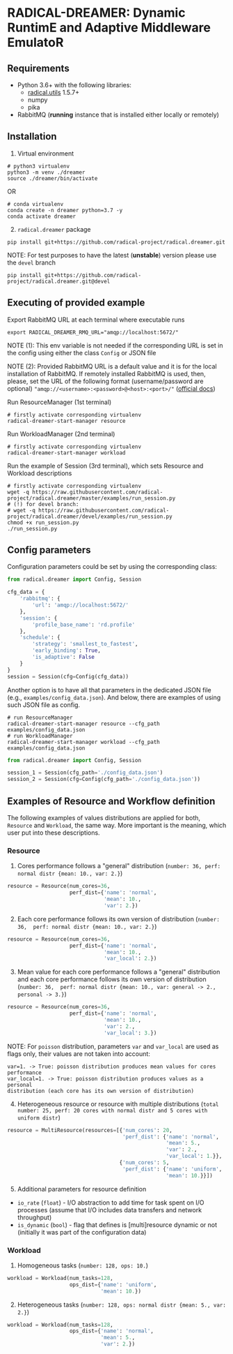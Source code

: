 # RADICAL-DREAMER: Dynamic RuntimE and Adaptive Middleware EmulatoR

## Requirements

* Python 3.6+ with the following libraries:
  * [radical.utils](https://github.com/radical-cybertools/radical.utils) 1.5.7+
  * numpy
  * pika
* RabbitMQ (**running** instance that is installed either locally or remotely)

## Installation
1) Virtual environment
```shell script
# python3 virtualenv
python3 -m venv ./dreamer
source ./dreamer/bin/activate
```
OR
```shell script
# conda virtualenv
conda create -n dreamer python=3.7 -y
conda activate dreamer
```
2) `radical.dreamer` package
```shell script
pip install git+https://github.com/radical-project/radical.dreamer.git
```
NOTE: For test purposes to have the latest (**unstable**) version please use 
the `devel` branch
```shell script
pip install git+https://github.com/radical-project/radical.dreamer.git@devel
```

## Executing of provided example
Export RabbitMQ URL at each terminal where executable runs
```shell script
export RADICAL_DREAMER_RMQ_URL="amqp://localhost:5672/"
```
NOTE (1): This env variable is not needed if the corresponding URL is set in 
the config using either the class `Config` or JSON file

NOTE (2): Provided RabbitMQ URL is a default value and it is for the local 
installation of RabbitMQ. If remotely installed RabbitMQ is used, then, please, 
set the URL of the following format (username/password are optional)
`"amqp://<username>:<password>@<host>:<port>/"` 
([official docs](https://www.rabbitmq.com/uri-spec.html))

Run ResourceManager (1st terminal)
```shell script
# firstly activate corresponding virtualenv
radical-dreamer-start-manager resource
```
Run WorkloadManager (2nd terminal)
```shell script
# firstly activate corresponding virtualenv
radical-dreamer-start-manager workload
```
Run the example of Session (3rd terminal), which sets Resource and Workload 
descriptions
```shell script
# firstly activate corresponding virtualenv
wget -q https://raw.githubusercontent.com/radical-project/radical.dreamer/master/examples/run_session.py
# (!) for devel branch:
# wget -q https://raw.githubusercontent.com/radical-project/radical.dreamer/devel/examples/run_session.py
chmod +x run_session.py
./run_session.py
```

## Config parameters
Configuration parameters could be set by using the corresponding class:
```python
from radical.dreamer import Config, Session

cfg_data = {
    'rabbitmq': {
        'url': 'amqp://localhost:5672/'
    },
    'session': {
        'profile_base_name': 'rd.profile'
    },
    'schedule': {
        'strategy': 'smallest_to_fastest',
        'early_binding': True,
        'is_adaptive': False
    }
}
session = Session(cfg=Config(cfg_data))
```
Another option is to have all that parameters in the dedicated JSON file (e.g., 
`examples/config_data.json`). And below, there are examples of using such JSON 
file as config.
```shell script
# run ResourceManager
radical-dreamer-start-manager resource --cfg_path examples/config_data.json
# run WorkloadManager
radical-dreamer-start-manager workload --cfg_path examples/config_data.json
```
```python
from radical.dreamer import Config, Session

session_1 = Session(cfg_path='./config_data.json')
session_2 = Session(cfg=Config(cfg_path='./config_data.json'))
```

## Examples of Resource and Workflow definition
The following examples of values distributions are applied for both, `Resource` 
and `Workload`, the same way. More important is the meaning, which user put into
these descriptions.

### Resource
1) Cores performance follows a "general" distribution (`number: 36, perf: 
normal distr {mean: 10., var: 2.}`)
```python
resource = Resource(num_cores=36,
                    perf_dist={'name': 'normal',
                               'mean': 10.,
                               'var': 2.})
```
2) Each core performance follows its own version of distribution (`number: 36, 
perf: normal distr {mean: 10., var: 2.}`)
```python
resource = Resource(num_cores=36,
                    perf_dist={'name': 'normal',
                               'mean': 10.,
                               'var_local': 2.})
```
3) Mean value for each core performance follows a "general" distribution and 
each core performance follows its own version of distribution (`number: 36, 
perf: normal distr {mean: 10., var: general -> 2., personal -> 3.}`)
```python
resource = Resource(num_cores=36,
                    perf_dist={'name': 'normal',
                               'mean': 10.,
                               'var': 2.,
                               'var_local': 3.})
```
NOTE: For `poisson` distribution, parameters `var` and `var_local` are used 
as flags only, their values are not taken into account:
```
var=1. -> True: poisson distribution produces mean values for cores performance
var_local=1. -> True: poisson distribution produces values as a personal 
distribution (each core has its own version of distribution)
```
4) Heterogeneous resource or resource with multiple distributions (`total
 number: 25, perf: 20 cores with normal distr and 5 cores with uniform distr`)
```python
resource = MultiResource(resources=[{'num_cores': 20,
                                     'perf_dist': {'name': 'normal',
                                                   'mean': 5.,
                                                   'var': 2.,
                                                   'var_local': 1.}},
                                    {'num_cores': 5,
                                     'perf_dist': {'name': 'uniform',
                                                   'mean': 10.}}])
```
5) Additional parameters for resource definition
 - `io_rate` (`float`) - I/O abstraction to add time for task spent on I/O
  processes (assume that I/O includes data transfers and network throughput)
 - `is_dynamic` (`bool`) - flag that defines is [multi]resource dynamic or not
  (initially it was part of the configuration data)

### Workload
1) Homogeneous tasks (`number: 128, ops: 10.`)
```python
workload = Workload(num_tasks=128,
                    ops_dist={'name': 'uniform',
                              'mean': 10.})
```
2) Heterogeneous tasks (`number: 128, ops: normal distr {mean: 5., var: 2.}`)
```python
workload = Workload(num_tasks=128,
                    ops_dist={'name': 'normal',
                              'mean': 5.,
                              'var': 2.})
```
